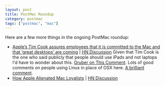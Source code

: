 ```yaml
---
layout: post
title: PostMac Roundup
category: postmac
tags: ["postmac", "mac"]
---
```

Here are a few more things in the ongoing PostMac roundup:

* [Apple’s Tim Cook assures employees that it is committed to the Mac and that ‘great desktops’ are coming](https://techcrunch.com/2016/12/19/apples-tim-cook-assures-employees-that-it-is-committed-to-the-mac-and-that-great-desktops-are-coming/) | [HN Discussion](https://news.ycombinator.com/item?id=13217008)  Given that Tim Cook is the one who said publicly that people should use iPads and not laptops I'd have to wonder about this.  [Gruber on This Comment](http://daringfireball.net/linked/2016/10/31/cook-why-would-you-buy-a-pc-anymore).  Lots of good comments on people using Linux in place of OSX here.  [A brilliant comment](https://news.ycombinator.com/item?id=13217412).
* [How Apple Alienated Mac Loyalists](https://www.bloomberg.com/news/articles/2016-12-20/how-apple-alienated-mac-loyalists) | [HN Discussion](https://news.ycombinator.com/item?id=13220623)

